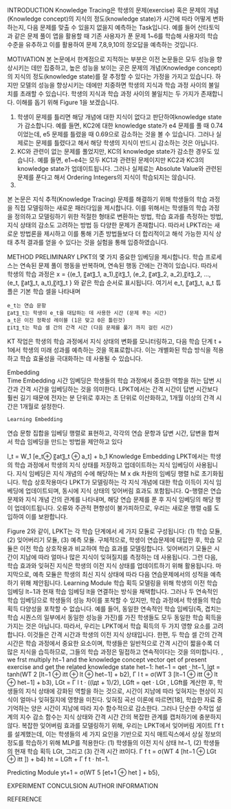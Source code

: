 INTRODUCTION
Knowledge Tracing은 학생의 문제(exercise) 혹은 문제의 개념(Knowledge concept)의 지식의 정도(knowledge state)가 시간에 따라 어떻게 변화하는지, 다음 문제를 맞출 수 있을지 없을지 예측하는 Task입니다. 예를 들어 산타토익과 같은 문제 풀이 앱을 활용할 때 기존 사용자가 푼 문제 1~6를 학습해 사용자의 학습 수준을 유추하고 이를 활용하여 문제 7,8,9,10의 정오답을 예측하는 것입니다. 

MOTIVATION 
본 논문에서 한계점으로 지적하는 부분은 이전 논문들은 모두 성능을 향상시키는 데만 집중하고, 높은 성능을 보이는 곳은 문제의 개념(Knowledge concept)의 지식의 정도(knowledge state)를 잘 추정할 수 있다는 가정을 가지고 있습니다. 하지만 모델의 성능을 향상시키는 데에만 치중하면 학생의 지식과 학습 과정 사이의 불일치를 초래할 수 있습니다. 
학생의 지식과 학습 과정 사이의 불일치는 두 가지가 존재합니다. 이해를 돕기 위해 Figure 1을 보겠습니다.
1.	학생이 문제를 틀리면 해당 개념에 대한 지식이 없다고 판단하여knowledge state가 감소합니다. 예를 들면, KC2에 대한 knowledge state가 e4 문제를 풀 때 0.74이었는데, e5 문제를 틀렸을 때 0.69으로 감소하는 것을 볼 수 있습니다. 그러나 실제로는 문제를 틀렸다고 해서 해당 학생의 지식이 반드시 감소하는 것은 아닙니다. 
2.	KC와 관련이 없는 문제를 풀었지만, KC의 knowledge state가 감소한 경우도 있습니다. 예를 들면, e1~e4는 모두 KC1과 관련된 문제이지만 KC2과 KC3의 knowledge state가 업데이트됩니다. 그러나 실제로는 Absolute Value와 관련된 문제를 푼다고 해서 Ordering Integers의 지식이 학습되지는 않습니다. 
3.	
본 논문은 지식 추적(Knowledge Tracing) 문제를 해결하기 위해 학생들의 학습 과정을 직접 모델링하는 새로운 패러다임을 제시합니다. 이를 위해서는 학생들의 학습 과정을 정의하고 모델링하기 위한 적절한 형태로 변환하는 방법, 학습 효과를 측정하는 방법, 지식 상태의 감소도 고려하는 방법 등 다양한 문제가 존재합니다. 따라서 LPKT라는 새로운 방법론을 제시하고 이를 통해 기존 방법들보다 더 합리적이고 해석 가능한 지식 상태 추적 결과를 얻을 수 있다는 것을 실험을 통해 입증하였습니다.

METHOD
PRELIMINARY 
LPKT의 몇 가지 중요한 임베딩을 제시합니다. 학습 프로세스는 연속된 문제 풀이 행동을 반복하며, 연속된 행동 간에는 간격이 있습니다. 따라서 학생의 학습 과정은 
x = {(e_1, 〖at〗_1, a_1),〖it〗_1, (e_2, 〖at〗_2, a_2),〖it〗_2, …,(e_t, 〖at〗_t, a_t),〖it〗_t } 
와 같은 학습 순서로 표시됩니다. 여기서 e_t, 〖at〗_t, a_t 튜플은 기본 학습 셀을 나타내며  

	e_t는 연습 문항 
	〖at〗_t는 학생이 e_t을 대답하는 데 사용한 시간 (문제 푸는 시간) 
	a_t은 이진 정확성 레이블 (1은 맞고 0은 틀린것) 
	〖it〗_t는 학습 셀 간의 간격 시간 (다음 문제를 풀기 까지 걸린 시간)

KT 작업은 학생의 학습 과정에서 지식 상태의 변화를 모니터링하고, 다음 학습 단계 t + 1에서 학생의 미래 성과를 예측하는 것을 목표로합니다. 이는 개별화된 학습 방식을 적용하고 학습 효율성을 극대화하는 데 사용될 수 있습니다. 

Embedding  
	Time Embedding 
시간 임베딩은 학생들의 학습 과정에서 중요한 역할을 하는 답변 시간과 간격 시간을 임베딩하는 것을 의미한다. LPKT에서는 간격 시간이 답변 시간보다 훨씬 길기 때문에 전자는 분 단위로 후자는 초 단위로 이산화하고, 1개월 이상의 간격 시간은 1개월로 설정한다. 

	Learning Embedding 
연습 문항 집합을 임베딩 행렬로 표현하고, 각각의 연습 문항과 답변 시간, 답변을 합쳐서 학습 임베딩을 만드는 방법을 제안하고 있다

l_t  = W_1   [e_t⊕ 〖at〗_t  ⊕ a_t] + b_1
	Knowledge Embedding 
LPKT에서는 학생의 학습 과정에서 학생의 지식 상태를 저장하고 업데이트하는 지식 임베딩이 사용됩니다. 지식 임베딩은 지식 개념의 수에 해당하는 M x dk 차원의 임베딩 행렬 h로 초기화됩니다. 학습 상호작용마다 LPKT가 모델링하는 각 지식 개념에 대한 학습 이득이 지식 임베딩에 업데이트되며, 동시에 지식 상태의 잊어버림 효과도 포함됩니다. Q-행렬은 연습 문제와 지식 개념 간의 관계를 나타내며, 해당 연습 문제를 푼 후 지식 임베딩의 해당 행이 업데이트됩니다. 오류와 주관적 편향성이 불가피하므로, 우리는 새로운 행렬 q를 도입하여 이를 보완합니다.

Figure 2와 같이, LPKT는 각 학습 단계에서 세 가지 모듈로 구성됩니다: (1) 학습 모듈, (2) 잊어버리기 모듈, (3) 예측 모듈. 구체적으로, 학생이 연습문제에 대답한 후, 학습 모듈은 이전 학습 상호작용과 비교하여 학습 효과를 모델링합니다. 잊어버리기 모듈은 시간이 지남에 따라 얼마나 많은 지식이 잊혀질지를 측정하는 데 사용됩니다. 그런 다음, 학습 효과와 잊혀진 지식은 학생의 이전 지식 상태를 업데이트하기 위해 활용됩니다. 마지막으로, 예측 모듈은 학생의 최신 지식 상태에 따라 다음 연습문제에서의 성적을 예측하기 위해 제안됩니다.
Learning Module
학습 획득 모델링을 위해 학생의 이전 학습 임베딩 lt−1과 현재 학습 임베딩 lt을 연결하는 방식을 채택합니다. 그러나 두 연속적인 학습 임베딩으로 학생들의 성능 차이를 포착할 수 있지만, 학습 과정에서 학생들의 학습 획득 다양성을 포착할 수 없습니다. 예를 들어, 동일한 연속적인 학습 임베딩(즉, 겹치는 학습 시퀀스의 일부에서 동일한 성능을 가진)를 가진 학생들도 모두 동일한 학습 획득을 가지는 것은 아닙니다. 따라서, 우리는 LPKT에서 학습 획득의 두 가지 영향 요소를 고려합니다. 이것들은 간격 시간과 학생의 이전 지식 상태입니다. 한편, 두 학습 셀 간의 간격 시간은 학습 과정에서 중요한 요소이며, 학생들은 일반적으로 간격 시간이 짧을수록 더 많은 지식을 습득하므로, 그들의 학습 과정은 밀접하고 연속적이다는 것을 의미합니다.
, we frst multiply ht−1 and the knowledge concept vector qet of present exercise and get the related knowledge state het−1: het−1 = qet · ht−1,
lgt = tanh(WT 2 [lt−1 ⊕ itt ⊕ lt ⊕ het−1] + b2),
Γ l t = σ(WT 3 [lt−1 ⊕ itt ⊕ lt ⊕ het−1] + b3),
LGt = Γ l t · ((lдt + 1)/2), LGft = qet · LGt ,
LGft를 계산한 후, 학생들의 지식 상태에 강화된 역할을 하는 것으로, 시간이 지남에 따라 잊혀지는 현상이 지식이 얼마나 잊혀질지에 영향을 미친다. 잊혀짐 곡선 이론에 따르면[18], 학습한 자료 중 기억하는 양은 시간이 지남에 따라 지수 함수적으로 감소한다. 그러나 단순한 수작업 설계의 지수 감소 함수는 지식 상태와 간격 시간 간의 복잡한 관계를 캡처하기에 충분하지 않다. 복잡한 잊어버림 효과를 모델링하기 위해, 우리는 LPKT에서 잊어버림 게이트 Γf
t를 설계했는데, 이는 학생들의 세 가지 요인을 기반으로 지식 매트릭스에서 상실 정보의 정도를 학습하기 위해 MLP를 적용한다: (1) 학생들의 이전 지식 상태 ht−1, (2) 학생들의 현재 학습 획득 LGt, 그리고 (3) 간격 시간 itt이다.
Γ f t = σ(WT 4 [ht−1 ⊕ LGt ⊕ itt ]) + b4)
ht = LGft + Γ f t · ht−1.

Predicting Module
yt+1 = σ(WT 5 [et+1 ⊕ het ] + b5),

EXPERIMENT
CONCULSION
AUTHOR INFORMATION

REFERENCE
